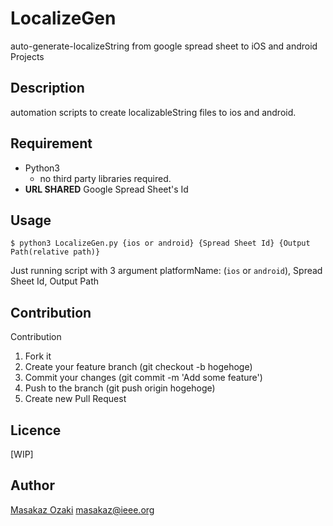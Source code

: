 LocalizeGen
====

auto-generate-localizeString from google spread sheet to iOS and android Projects


## Description
automation scripts to create localizableString files to ios and android.

## Requirement
- Python3
  - no third party libraries required.
- **URL SHARED** Google Spread Sheet's Id
  
## Usage
```
$ python3 LocalizeGen.py {ios or android} {Spread Sheet Id} {Output Path(relative path)}
```
Just running script with 3 argument platformName: (`ios` or `android`), Spread Sheet Id, Output Path 

## Contribution
Contribution 

1. Fork it
2. Create your feature branch (git checkout -b hogehoge)
3. Commit your changes (git commit -m 'Add some feature')
4. Push to the branch (git push origin hogehoge)
5. Create new Pull Request

## Licence

[WIP]

## Author

[Masakaz Ozaki](https://github.com/MasakazOzaki) masakaz@ieee.org
